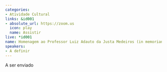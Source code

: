 ```yaml
---
categories:
- Atividade Cultural
links: &id001
- absolute_url: https://zoom.us
  icon: play
  name: Assistir
live: *id001
name: Homenagem ao Professor Luiz Adauto da Justa Medeiros (in memorian)
speakers:
- A definir
---
```


A ser enviado